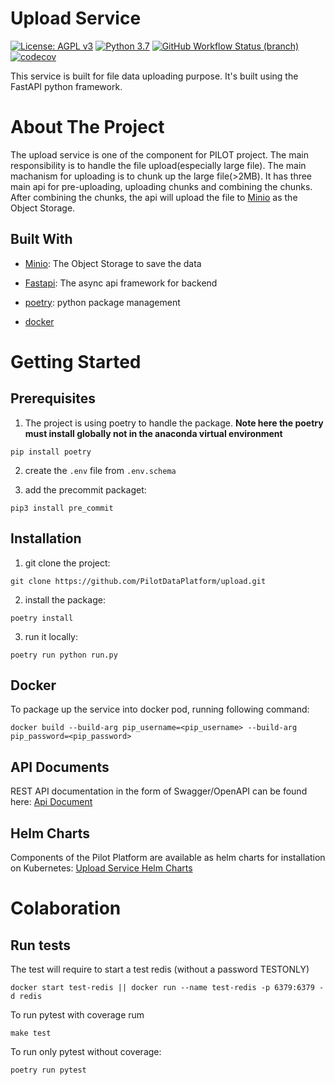 # Upload Service
[![License: AGPL v3](https://img.shields.io/badge/License-AGPL_v3-blue.svg?style=for-the-badge)](https://www.gnu.org/licenses/agpl-3.0)
[![Python 3.7](https://img.shields.io/badge/python-3.7-green?style=for-the-badge)](https://www.python.org/)
[![GitHub Workflow Status (branch)](https://img.shields.io/github/workflow/status/pilotdataplatform/upload/CI/main?style=for-the-badge)](https://github.com/PilotDataPlatform/upload/actions/workflows/cicd.yml)
[![codecov](https://img.shields.io/codecov/c/github/PilotDataPlatform/upload?style=for-the-badge)](https://codecov.io/gh/PilotDataPlatform/upload)

This service is built for file data uploading purpose. It's built using the FastAPI python framework.

# About The Project

The upload service is one of the component for PILOT project. The main responsibility is to handle the file upload(especially large file). The main machanism for uploading is to chunk up the large file(>2MB). It has three main api for pre-uploading, uploading chunks and combining the chunks. After combining the chunks, the api will upload the file to [Minio](https://min.io/) as the Object Storage.

## Built With

 - [Minio](https://min.io/): The Object Storage to save the data

 - [Fastapi](https://fastapi.tiangolo.com): The async api framework for backend

 - [poetry](https://python-poetry.org/): python package management

 - [docker](https://docker.com)

# Getting Started


## Prerequisites

 1. The project is using poetry to handle the package. **Note here the poetry must install globally not in the anaconda virtual environment**

 ```
 pip install poetry
 ```

 2. create the `.env` file from `.env.schema`

 3. add the precommit packaget:

 ```
 pip3 install pre_commit
 ```

## Installation

 1. git clone the project:
 ```
 git clone https://github.com/PilotDataPlatform/upload.git
 ```

 2. install the package:
 ```
 poetry install
 ```

 3. run it locally:
 ```
 poetry run python run.py
 ```

## Docker

To package up the service into docker pod, running following command:

```
docker build --build-arg pip_username=<pip_username> --build-arg pip_password=<pip_password>
```

## API Documents

REST API documentation in the form of Swagger/OpenAPI can be found here: [Api Document](https://pilotdataplatform.github.io/api-docs/) 

## Helm Charts

Components of the Pilot Platform are available as helm charts for installation on Kubernetes: [Upload Service Helm Charts](https://github.com/PilotDataPlatform/helm-charts/tree/main/upload-service)


# Colaboration

## Run tests

The test will require to start a test redis (without a password TESTONLY)

```
docker start test-redis || docker run --name test-redis -p 6379:6379 -d redis
```

To run pytest with coverage rum

```
make test
```

To run only pytest without coverage:

```
poetry run pytest
```
